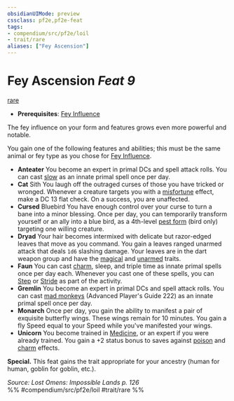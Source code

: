 ```yaml
---
obsidianUIMode: preview
cssclass: pf2e,pf2e-feat
tags:
- compendium/src/pf2e/loil
- trait/rare
aliases: ["Fey Ascension"]
---
```

# Fey Ascension  *Feat 9*  
[rare](../../rules/traits/rare.md)  

- **Prerequisites**: [Fey Influence](fey-influence-loil.md)

The fey influence on your form and features grows even more powerful and notable.

You gain one of the following features and abilities; this must be the same animal or fey type as you chose for [Fey Influence](fey-influence-loil.md).

- **Anteater** You become an expert in primal DCs and spell attack rolls. You can cast [slow](../spells/slow.md) as an innate primal spell once per day.
- **Cat** Sith You laugh off the outraged curses of those you have tricked or wronged. Whenever a creature targets you with a [misfortune](../../rules/traits/misfortune.md) effect, make a DC 13 flat check. On a success, you are unaffected.
- **Cursed** Bluebird You have enough control over your curse to turn a bane into a minor blessing. Once per day, you can temporarily transform yourself or an ally into a blue bird, as a 4th-level [pest form](../spells/pest-form.md) (bird only) targeting one willing creature.
- **Dryad** Your hair becomes intermixed with delicate but razor-edged leaves that move as you command. You gain a leaves ranged unarmed attack that deals `1d6` slashing damage. Your leaves are in the dart weapon group and have the [magical](../../rules/traits/magical.md) and [unarmed](../../rules/traits/unarmed.md) traits.
- **Faun** You can cast [charm](../spells/charm.md), sleep, and triple time as innate primal spells once per day each. Whenever you cast one of these spells, you can [Step](../../rules/actions/step.md) or [Stride](../../rules/actions/stride.md) as part of the activity.
- **Gremlin** You become an expert in primal DCs and spell attack rolls. You can cast [mad monkeys](../spells/mad-monkeys-apg.md) (Advanced Player's Guide 222) as an innate primal spell once per day.
- **Monarch** Once per day, you gain the ability to manifest a pair of exquisite butterfly wings. These wings remain for 10 minutes. You gain a fly Speed equal to your Speed while you've manifested your wings.
- **Unicorn** You become trained in [Medicine](../skills.md#Medicine), or an expert if you were already trained. You gain a +2 status bonus to saves against [poison](../../rules/traits/poison.md) and [charm](../../rules/traits/charm-b1.md) effects.

**Special.** This feat gains the trait appropriate for your ancestry (human for human, goblin for goblin, etc.).

*Source: Lost Omens: Impossible Lands p. 126*  
%% #compendium/src/pf2e/loil #trait/rare %%